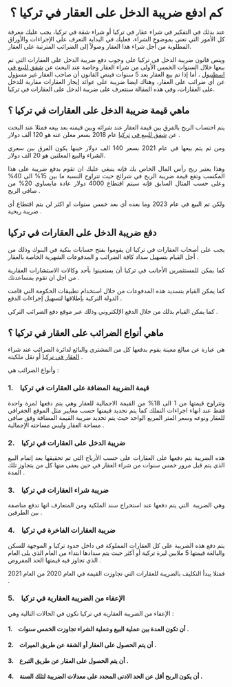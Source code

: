 <h1 style="text-align: center;">كم ادفع ضريبة الدخل على العقار في تركيا ؟</h1>
<p style="text-align: justify;">عند بدئك في التفكير في شراء عقار في تركيا أو شراء شقة في تركيا، يجب عليك معرفة كل الأمور التي تعنى بموضوع الشراء، فعليك في البداية التعرف على الإجراءات والأوراق المطلوبة من أجل شراء هذا العقار وصولاً إلى الضرائب المترتبة على العقار.</p>
<p style="text-align: justify;">وينص قانون ضريبة الدخل في تركيا على وجوب دفع ضريبة الدخل على العقارات التي تم بيعها خلال السنوات الخمس الأولى من شراء العقار وخاصة عند البحث عن <a href="https://damasturk.com/apartments-for-sale/istanbul">شقق للبيع في اسطنبول</a> ، أما إذا تم بيع العقار بعد 5 سنوات فينص القانون أن صاحب العقار غير مسؤول عن أي ضرائب على العقار، وهناك ايضا ضريبة على عوائد إيجار العقارات مقاربة للدخل على العقارات، وفي هذه المقالة سنتعرف على ضريبة الدخل على العقارات في تركيا.</p>
<h2 style="text-align: justify;">ماهي قيمة ضريبة الدخل على العقارات في تركيا ؟</h2>
<p style="text-align: justify;">يتم احتساب الربح بالفرق بين قيمة العقار عند شرائه وبين قيمته بعد بيعه فمثلا عند البحث عن <a href="https://damasturk.com/apartments-for-sale/turkey">شقق للبيع في</a> <a href="https://damasturk.com/apartments-for-sale/turkey">تركيا</a> عام 2018 بسعر معلن عنه هو 120 ألف دولار .</p>
<p style="text-align: justify;">ومن ثم يتم بيعها في عام 2021 بسعر 140 الف دولار حينها يكون الفرق بين سعري الشراء والبيع المعلنين هو 20 الف دولار.</p>
<p style="text-align: justify;">وهذا يعتبر ربح رأس المال الخاص بك فإنه ينبغي عليك ان تقوم بدفع ضريبة على هذا المكسب وتقع قيمة ضريبة الربح في شرائح حيث تتراوح النسبة ما بين 15% الى 40% وعلى حسب المثال السابق فإنه سيتم اقتطاع 4000 دولار عادة مايساوي 20% من صافي الربح .</p>
<p style="text-align: justify;">ولكن تم البيع في عام 2023 وما بعده أي بعد خمس سنوات او اكثر لن يتم اقتطاع أي ضريبة ربحية .</p>
<h2 style="text-align: justify;">دفع ضريبة الدخل على العقارات في تركيا</h2>
<p style="text-align: justify;">يجب على أصحاب العقارات في تركيا ان يقوموا بفتح حسابات بنكية في البنوك وذلك من أجل القيام بتسهيل سداد كافة الضرائب و المدفوعات الشهرية الخاصة بالعقار .</p>
<p style="text-align: justify;">كما يمكن للمستثمرين الأجانب في تركيا أن يستعينوا بأحد وكالات الاستشارات العقارية من اجل ان تقوم بمساعدتك .</p>
<p style="text-align: justify;">كما يمكن القيام بتسديد هذه المدفوعات من خلال استخدام تطبيقات الحكومة التي قامت الدولة التركية بإطلاقها لتسهيل إجراءات الدفع .</p>
<p style="text-align: justify;">كما يمكن القيام بذلك من خلال الدفع الإلكتروني وذلك عبر موقع دفع الضرائب التركي .</p>
<h2 style="text-align: justify;">ماهي أنواع الضرائب على العقار في تركيا ؟</h2>
<p style="text-align: justify;">هي عبارة عن مبالغ معينة يقوم بدفعها كل من المشتري والبائع لدائرة الضرائب عند شراء <a href="https://damasturk.com/property-for-sale/turkey">العقار في تركيا</a> أو نقل ملكيته .</p>
<p style="text-align: justify;">وأنواع الضرائب هي :</p>
<h3 style="text-align: justify;">1.&nbsp;&nbsp;&nbsp; قيمة الضريبة المضافة على العقارات في تركيا</h3>
<p style="text-align: justify;">وتتراوح قيمتها من 1 الى 18% من القيمة الاجمالية للعقار وهي يتم دفعها لمرة واحدة فقط عند انهاء اجراءات التملك كما يتم تحديد قيمتها حسب معايير مثل الموقع الجغرافي للعقار ونوعه وسعر المتر المربع الواحد حيث يتم تحديد ضريبة القيمة المضافة وفق صافي مساحة العقار وليس مساحته الإجمالية .</p>
<h3 style="text-align: justify;">2.&nbsp;&nbsp;&nbsp; ضريبة الدخل على العقارات في تركيا</h3>
<p style="text-align: justify;">هذه الضريبة يتم دفعها على العقارات على حسب الأرباح التي تم تحقيقها بعد إتمام البيع الذي يتم قبل مرور خمس سنوات من شراء العقار في حين يعفى منها كل من يتجاوز تلك المدة .</p>
<h3 style="text-align: justify;">3.&nbsp;&nbsp;&nbsp; ضريبة شراء العقارات في تركيا</h3>
<p style="text-align: justify;">وهي الضريبة&nbsp; التي يتم دفعها عند استخراج سند الملكية ومن المتعارف انها تدفع مناصفة بين الطرفين .</p>
<h3 style="text-align: justify;">4.&nbsp;&nbsp;&nbsp; ضريبة العقارات الفاخرة في تركيا</h3>
<p style="text-align: justify;">يتم دفع هذه الضريبة على كل العقارات المملوكة في داخل حدود تركيا و الموجهة للسكن والبالغة قيمتها 5 ملايين ليرة تركية أو أكثر حيث يتم سدادها ابتداء من العام الذي يلى العام الذي تجاوز فيه قيمتها الحد المفروض .</p>
<p style="text-align: justify;">فمثلا يبدأ التكليف بالضريبة للعقارات التي تجاوزت القيمة في العام 2020 من العام 2021 .</p>
<h3 style="text-align: justify;">5.&nbsp;&nbsp;&nbsp; الإعفاء من الضريبة العقارية في تركيا</h3>
<p style="text-align: justify;">الإعفاء من الضريبة العقارية في تركيا تكون في الحالات التالية وهي :</p>
<h4 style="text-align: justify;">1.&nbsp;&nbsp;&nbsp; أن تكون المدة بين عملية البيع وعملية الشراء تجاوزت الخمس سنوات .</h4>
<h4 style="text-align: justify;">2.&nbsp;&nbsp;&nbsp; أن يتم الحصول على العقار أو الشقة عن طريق الميراث .</h4>
<h4 style="text-align: justify;">3.&nbsp;&nbsp;&nbsp; أن يتم الحصول على العقار عن طريق التبرع .</h4>
<h4 style="text-align: justify;">4.&nbsp;&nbsp;&nbsp; أن يكون الربح أقل عن الحد الادنى المحدد على معدلات الضريبة لتلك السنة .</h4>
<p style="text-align: justify;">&nbsp;</p>
<div id="gtx-trans" style="position: absolute; left: 7px; top: 749.477px;">
<div class="gtx-trans-icon">&nbsp;</div>
</div>
